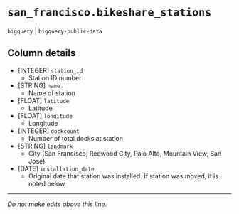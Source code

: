 # `san_francisco.bikeshare_stations`
`bigquery` | `bigquery-public-data`

## Column details
* [INTEGER]   `station_id`
  - Station ID number
* [STRING]    `name`
  - Name of station
* [FLOAT]     `latitude`
  - Latitude
* [FLOAT]     `longitude`
  - Longitude
* [INTEGER]   `dockcount`
  - Number of total docks at station
* [STRING]    `landmark`
  - City (San Francisco, Redwood City, Palo Alto, Mountain View, San Jose)
* [DATE]      `installation_date`
  - Original date that station was installed. If station was moved, it is noted below.

-------------------------------------------------------------------------------
*Do not make edits above this line.*
